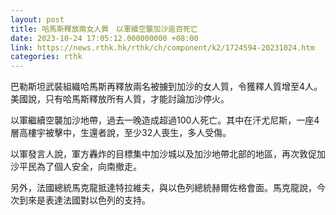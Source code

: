 ```yaml
---
layout: post
title: 哈馬斯釋放兩女人質　以軍續空襲加沙逾百死亡
date: 2023-10-24 17:05:12.000000000 +08:00
link: https://news.rthk.hk/rthk/ch/component/k2/1724594-20231024.htm
categories: rthk
---
```


巴勒斯坦武裝組織哈馬斯再釋放兩名被擄到加沙的女人質，令獲釋人質增至4人。美國說，只有哈馬斯釋放所有人質，才能討論加沙停火。

以軍繼續空襲加沙地帶，過去一晚造成超過100人死亡。其中在汗尤尼斯，一座4層高樓宇被擊中，生還者說，至少32人喪生，多人受傷。

以軍發言人說，軍方轟炸的目標集中加沙城以及加沙地帶北部的地區，再次敦促加沙平民為了個人安全，向南撤走。

另外，法國總統馬克龍抵達特拉維夫，與以色列總統赫爾佐格會面。馬克龍說，今次到來是表達法國對以色列的支持。
